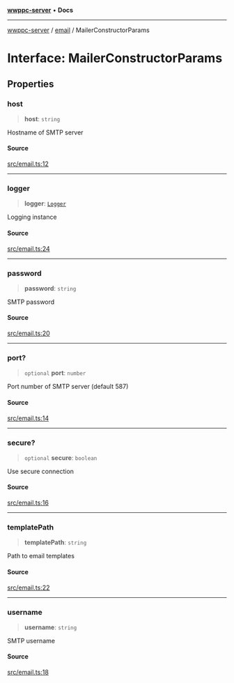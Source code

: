 [**wwppc-server**](../../README.md) • **Docs**

***

[wwppc-server](../../modules.md) / [email](../README.md) / MailerConstructorParams

# Interface: MailerConstructorParams

## Properties

### host

> **host**: `string`

Hostname of SMTP server

#### Source

[src/email.ts:12](https://github.com/WWPPC/WWPPC-server/blob/ad5cd9fce3d5cf381927c08c4923fceefb2a5362/src/email.ts#L12)

***

### logger

> **logger**: [`Logger`](../../log/interfaces/Logger.md)

Logging instance

#### Source

[src/email.ts:24](https://github.com/WWPPC/WWPPC-server/blob/ad5cd9fce3d5cf381927c08c4923fceefb2a5362/src/email.ts#L24)

***

### password

> **password**: `string`

SMTP password

#### Source

[src/email.ts:20](https://github.com/WWPPC/WWPPC-server/blob/ad5cd9fce3d5cf381927c08c4923fceefb2a5362/src/email.ts#L20)

***

### port?

> `optional` **port**: `number`

Port number of SMTP server (default 587)

#### Source

[src/email.ts:14](https://github.com/WWPPC/WWPPC-server/blob/ad5cd9fce3d5cf381927c08c4923fceefb2a5362/src/email.ts#L14)

***

### secure?

> `optional` **secure**: `boolean`

Use secure connection

#### Source

[src/email.ts:16](https://github.com/WWPPC/WWPPC-server/blob/ad5cd9fce3d5cf381927c08c4923fceefb2a5362/src/email.ts#L16)

***

### templatePath

> **templatePath**: `string`

Path to email templates

#### Source

[src/email.ts:22](https://github.com/WWPPC/WWPPC-server/blob/ad5cd9fce3d5cf381927c08c4923fceefb2a5362/src/email.ts#L22)

***

### username

> **username**: `string`

SMTP username

#### Source

[src/email.ts:18](https://github.com/WWPPC/WWPPC-server/blob/ad5cd9fce3d5cf381927c08c4923fceefb2a5362/src/email.ts#L18)
